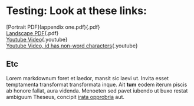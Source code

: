# Testing: Look at these links:

[Portrait PDF](appendix one.pdf){.pdf}  
[Landscape PDF](three.pdf){.pdf}  
[Youtube Video](https://youtu.be/dQw4w9WgXcQ){.youtube}  
[Youtube Video, id has non-word characters](https://youtu.be/-q9M7oJ9gkI){.youtube}  

## Etc

Lorem markdownum foret et laedor, mansit sic laevi ut. Invita esset temptamenta
transformat transformata inque. Ait **tum** eodem iterum piscis ab honore
fallat, aura videnda. Menoeten sed pavet iubendo ut buxo restat ambiguum
Theseus, concipit [irata opprobria](https://www.thelatinlibrary.com/catullus.shtml) aut.
